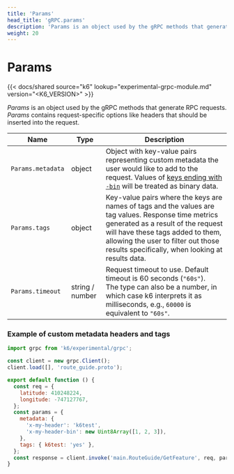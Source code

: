 ```yaml
---
title: 'Params'
head_title: 'gRPC.params'
description: 'Params is an object used by the gRPC methods that generate RPC requests.'
weight: 20
---
```


# Params

{{< docs/shared source="k6" lookup="experimental-grpc-module.md" version="<K6_VERSION>" >}}

_Params_ is an object used by the gRPC methods that generate RPC requests. _Params_ contains request-specific options like headers that should be inserted into the request.

| Name              | Type            | Description                                                                                                                                                                                                                                                              |
| ----------------- | --------------- | ------------------------------------------------------------------------------------------------------------------------------------------------------------------------------------------------------------------------------------------------------------------------ |
| `Params.metadata` | object          | Object with key-value pairs representing custom metadata the user would like to add to the request. Values of [keys ending with `-bin`](https://grpc.io/docs/what-is-grpc/core-concepts/#metadata) will be treated as binary data.                                       |
| `Params.tags`     | object          | Key-value pairs where the keys are names of tags and the values are tag values. Response time metrics generated as a result of the request will have these tags added to them, allowing the user to filter out those results specifically, when looking at results data. |
| `Params.timeout`  | string / number | Request timeout to use. Default timeout is 60 seconds (`"60s"`). <br/> The type can also be a number, in which case k6 interprets it as milliseconds, e.g., `60000` is equivalent to `"60s"`.                                                                            |

### Example of custom metadata headers and tags

<div class="code-group" data-props='{"labels": []}'>

```javascript
import grpc from 'k6/experimental/grpc';

const client = new grpc.Client();
client.load([], 'route_guide.proto');

export default function () {
  const req = {
    latitude: 410248224,
    longitude: -747127767,
  };
  const params = {
    metadata: {
      'x-my-header': 'k6test',
      'x-my-header-bin': new Uint8Array([1, 2, 3]),
    },
    tags: { k6test: 'yes' },
  };
  const response = client.invoke('main.RouteGuide/GetFeature', req, params);
}
```

</div>
